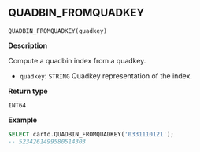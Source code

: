 ## QUADBIN_FROMQUADKEY

```sql:signature
QUADBIN_FROMQUADKEY(quadkey)
```

**Description**

Compute a quadbin index from a quadkey.

* `quadkey`: `STRING` Quadkey representation of the index.

**Return type**

`INT64`

**Example**

```sql
SELECT carto.QUADBIN_FROMQUADKEY('0331110121');
-- 5234261499580514303
```
